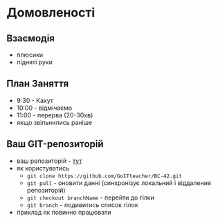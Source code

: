 # Домовленості

## Взаємодія

- плюсики
- підняті руки

## План Заняття

- 9:30 - Кахут
- 10:00 - відмічаємо
- 11:00 - перерва (20-30хв)
- якщо звільнились раніше

## Ваш GIT-репозиторій

- ваш репозиторій - [тут](https://github.com/GoITteacher/BC-42)
- як користуватись
  - `git clone https://github.com/GoITteacher/BC-42.git`
  - `git pull` - оновити данні (синхронізує локальний і віддаление репозиторій)
  - `git checkout branchName` - перейти до гілки
  - `git branch` - подивитись список гілок
- приклад як повинно працювати
